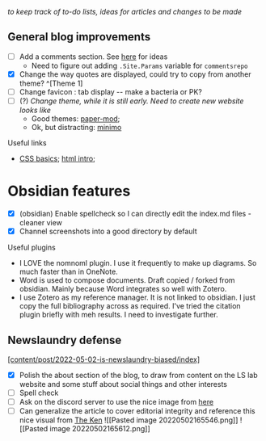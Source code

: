 _to keep track of to-do lists, ideas for articles and changes to be made_

## General blog improvements
- [ ] Add a comments section. See [here](https://clarewest.github.io/blog/post/claps-and-comments-in-blogdown/) for ideas
	- Need to figure out adding `.Site.Params` variable for `commentsrepo`
- [x] Change the way quotes are displayed, could try to copy from another theme? ^[Theme 1]
- [ ] Change favicon : tab display -- make a bacteria or PK?
- [ ] (?) _Change theme, while it is still early. Need to create new website looks like_
	- Good themes: [paper-mod](https://adityatelange.github.io/hugo-PaperMod/posts/papermod/papermod-features/); 
	- Ok, but distracting: [minimo](https://minimo.netlify.app/)

Useful links
- [CSS basics](https://www.w3schools.com/css/css_intro.asp); [html intro](https://developer.mozilla.org/en-US/docs/Web/HTML/Element);
# Obsidian features
- [x] (obsidian) Enable spellcheck so I can directly edit the index.md files - cleaner view
- [x] Channel screenshots into a good directory by default

Useful plugins
- I LOVE the nomnoml plugin. I use it frequently to make up diagrams. So much faster than in OneNote.
- Word is used to compose documents. Draft copied / forked from obsidian. Mainly because Word integrates so well with Zotero.
- I use Zotero as my reference manager. It is not linked to obsidian. I just copy the full bibliography across as required. I've tried the citation plugin briefly with meh results. I need to investigate further.

## Newslaundry defense
[[content/post/2022-05-02-is-newslaundry-biased/index]](article)
- [x] Polish the about section of the blog, to draw from content on the LS lab website and some stuff about social things and other interests
- [ ] Spell check
- [ ] Ask on the discord server to use the nice image from [here](https://www.newslaundry.com/2021/12/17/on-bias-objectivity-and-where-newslaundry-falls-on-the-ideological-spectrum)
- [ ] Can generalize the article to cover editorial integrity and reference this nice visual from [The Ken](https://the-ken.com/about/)
![[Pasted image 20220502165546.png]]
![[Pasted image 20220502165612.png]]
